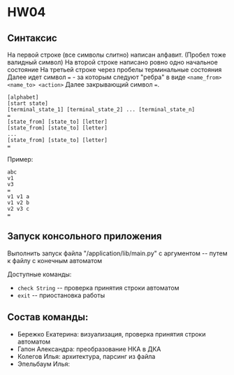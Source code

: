 # HW04

## Синтаксис

На первой строке (все символы слитно) написан алфавит. (Пробел тоже валидный символ)
На второй строке написано ровно одно начальное состояние
На третьей строке через пробелы терминальные состояния
Далее идет символ `=` - за которым следуют "ребра" в виде
`<name_from> <name_to> <action>`
Далее закрывающий символ `=`.

```
[alphabet]
[start state]
[terminal_state_1] [terminal_state_2] ... [terminal_state_n]
=
[state_from] [state_to] [letter]
[state_from] [state_to] [letter]
...
[state_from] [state_to] [letter]
=
```

Пример:
```
abc
v1
v3
= 
v1 v1 a
v1 v2 b
v2 v3 c
=
```

## Запуск консольного приложения

Выполнить запуск файла "/application/lib/main.py" с аргументом -- путем к файлу с конечным автоматом

Доступные команды:

* ```check String``` -- проверка принятия строки автоматом
* ```exit``` -- приостановка работы

## Состав команды:
* Бережко Екатерина: визуализация, проверка принятия строки автоматом
* Гапон Александра: преобразование НКА в ДКА
* Колегов Илья: архитектура, парсинг из файла
* Эпельбаум Илья: 